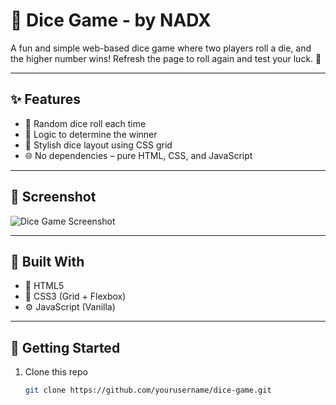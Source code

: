 # 🎲 Dice Game - by NADX

A fun and simple web-based dice game where two players roll a die, and the higher number wins! Refresh the page to roll again and test your luck. 🎉

---

## ✨ Features

- 🎯 Random dice roll each time
- 🧠 Logic to determine the winner
- 🎨 Stylish dice layout using CSS grid
- 🌐 No dependencies – pure HTML, CSS, and JavaScript

---

## 📸 Screenshot

![Dice Game Screenshot](https://i.imgur.com/img.png) 


---

## 🔧 Built With

- 🧾 HTML5  
- 🎨 CSS3 (Grid + Flexbox)  
- ⚙️ JavaScript (Vanilla)

---

## 🚀 Getting Started

1. Clone this repo  
   ```bash
   git clone https://github.com/yourusername/dice-game.git
